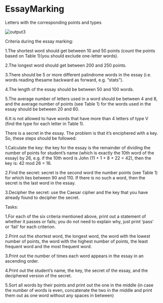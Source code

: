 # EssayMarking
 
Letters with the corresponding points and types
 
![output3](https://user-images.githubusercontent.com/76905667/154759969-7cb5bda6-89dd-4401-bee0-828b7f20404e.png)

Criteria during the essay marking:
 
1.The shortest word should get between 10 and 50 points (count the points based on Table 1)(you should exclude one-letter words).

2.The longest word should get between 200 and 250 points.

3.There should be 5 or more different palindrome words in the essay (i.e. words reading thesame backward as forward, e.g. “stats”).

4.The length of the essay should be between 50 and 100 words.

5.The average number of letters used in a word should be between 4 and 8, and the average number of points (see Table 1) for the words used in the essay should be between 20 and 60.

6.It is not allowed to have words that have more than 4 letters of type V (find the type for each letter in Table 1).



There is a secret in the essay. The problem is that it’s enciphered with a key. So, these steps should be followed:

1.Calculate the key: the key for the essay is the remainder of dividing the number of points for student’s name (which is exactly the 10th word of the essay) by 26, e.g. if the 10th word is John (11 + 1 + 8 + 22 = 42), then the key is: 42 mod 26 = 16.

2.Find the secret: secret is the second word the number points (see Table 1) for which lies between 90 and 110. If there is no such a word, then the secret is the last word in the essay.

3.Decipher the secret: use the Caesar cipher and the key that you have already found to decipher the secret.


Tasks:

1.For each of the six criteria mentioned above, print out a statement of whether it passes or fails; you do not need to explain why, just print ‘pass’ or ‘fail’ for each criterion.

2.Print out the shortest word, the longest word, the word with the lowest number of points, the word with the highest number of points, the least frequent word and the most frequent word.

3.Print out the number of times each word appears in the essay in an ascending order.

4.Print out the student’s name, the key, the secret of the essay, and the deciphered version of the secret.

5.Sort all words by their points and print out the one in the middle (in case the number of words is even, concatenate the two in the middle and print them out as one word without any spaces in between)

